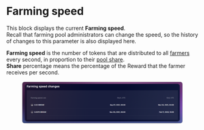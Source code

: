 # Farming speed

This block displays the current **Farming speed**.\
Recall that farming pool administrators can change the speed, so the history of changes to this parameter is also displayed here.

**Farming speed** is the number of tokens that are distributed to all [farmers ](../../../../getting-started/roles.md#farmers)every second, in proportion to their [pool share](farming-perfomance-and-balances.md).\
**Share** percentage means the percentage of the Reward that the farmer receives per second.

<figure><img src="../../../../../.gitbook/assets/image (83).png" alt=""><figcaption></figcaption></figure>
